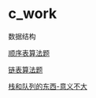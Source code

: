 # c_work
数据结构

[顺序表算法题](https://github.com/lj502766817/c_work/tree/main/seqList)   

[链表算法题](https://github.com/lj502766817/c_work/tree/main/linkedList)

[栈和队列的东西-意义不大](https://github.com/lj502766817/c_work/tree/main/stack)
